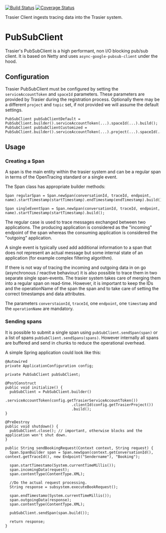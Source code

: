 [![Build Status](https://travis-ci.org/trasiercom/trasier-client.svg?branch=develop)](https://travis-ci.org/trasiercom/trasier-client)
[![Coverage Status](https://coveralls.io/repos/github/trasiercom/trasier-client/badge.svg?branch=develop&g=4)](https://coveralls.io/github/trasiercom/trasier-client?branch=develop)


Trasier Client ingests tracing data into the Trasier system.

# PubSubClient

Trasier's PubSubClient is a high performant, non I/O blocking pub/sub client. It is based on Netty and uses `async-google-pubsub-client` under the hood.

## Configuration

Trasier PubSubClient must be configured by setting the `serviceAccountToken` and `spaceId` parameters.
These parameters are provided by Trasier during the registration process.
Optionally there may be a different `project` and `topic` set, if not provided we will assume the default settings.

```
PubSubClient pubSubClientDefault = PubSubClient.builder().serviceAccountToken(...).spaceId(...).build();
PubSubClient pubSubClientCustomized = PubSubClient.builder().serviceAccountToken(...).project(...).spaceId(...).topic(...).build();
```

## Usage

### Creating a Span

A span is the main entity within the trasier system and can be a regular span in terms of the OpenTracing standard or a single event.

The Span class has appropriate builder methods:

```
Span regularSpan = Span.newSpan(conversationId, traceId, endpoint, name).startTimestamp(startTimestamp).endTimestamp(endTimestamp).build();

Span singleEventSpan = Span.newSpan(conversationId, traceId, endpoint, name).startTimestamp(startTimestamp).build();
```

The regular case is used to trace messages exchanged between two applications. The producing application is considered as the "incoming" endpoint of the span whereas the consuming application is considered the "outgoing" application.

A single event is typically used add additional information to a span that does not represent an actual message but some internal state of an application (for example complex filtering algorithm).

If there is not way of tracing the incoming and outgoing data in on go (asynchronous / reactive behaviour) it is also possible to trace them in two separate single span-events. The trasier system takes care of merging them into a regular span on read-time. However, it is important to keep the IDs and the operationName of the span the span and to take care of setting the correct timestamps and data attributes.

The parameters `converstaionId`, `traceId`, one `endpoint`, one `timestamp` and the `operationName` are mandatory.

### Sending spans

It is possible to submit a single span using `pubSubClient.sendSpan(span)` or a list of spans `pubSubClient.sendSpans(spans)`. However internally all spans are buffered and send in chunks to reduce the operational overhead.

A simple Spring application could look like this:

```
@Autowired
private ApplicationConfiguration config;

private PubSubClient pubSubClient;

@PostConstruct
public void initialize() {
  pubSubClient = PubSubClient.builder()
                              .serviceAccountToken(config.getTrasierServiceAccountToken())
                              .clientId(config.getTrasierProject())
                              .build();
}

@PreDestroy
public void shutdown() {
  pubSubClient.close(); // important, otherwise blocks and the application won't shut down.
}

public String sendBookingRequest(Context context, String request) {
  Span.SpanBuilder span = Span.newSpan(context.getConversationId(), context.getTraceId(), new Endpoint("Sendername"), "Booking");
  
  span.startTimestamo(System.currentTimeMillis());
  span.incomingData(request);
  span.contentType(ContentType.XML);
  
  //Do the actual request processing.
  String response = subsystem.executeBookRequest();
  
  span.endTimestamo(System.currentTimeMillis());
  span.outgoingData(response);
  span.contentType(ContentType.XML);

  pubSubClient.sendSpan(span.build());

  return response;
}
```
